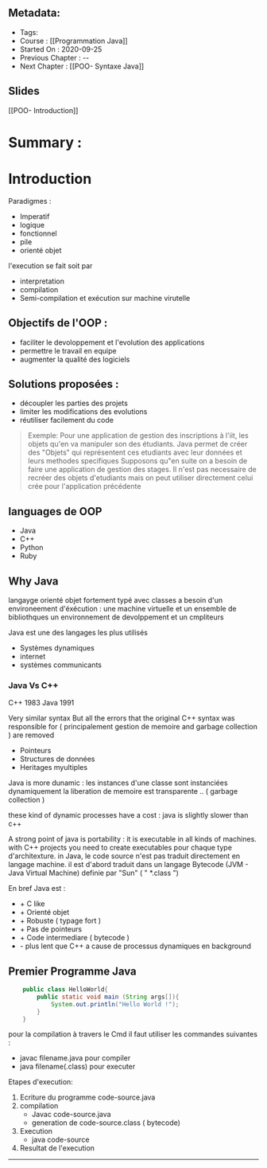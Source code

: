 ## Metadata:
* Tags:
* Course : [[Programmation Java]]
* Started On : 2020-09-25
* Previous Chapter : --
* Next Chapter : [[POO- Syntaxe Java]]
## Slides
[[POO- Introduction]]
# Summary :



# Introduction
Paradigmes :
*  Imperatif
*  logique
*  fonctionnel
*  pile
*  orienté objet

l'execution se fait soit par 
* interpretation
* compilation
* Semi-compilation et exécution sur machine virutelle 

## Objectifs de l'OOP : 
* faciliter le devoloppement et l'evolution des applications
* permettre le travail en equipe
* augmenter la qualité des logiciels 
## Solutions proposées : 
* découpler les parties des projets
* limiter les modifications des evolutions 
* réutiliser facilement du code 

>Exemple:
>Pour une application de gestion des inscriptions à l'iit, les objets qu'en va manipuler son des étudiants. Java permet de créer des "Objets" qui représentent ces etudiants avec leur données et leurs methodes specifiques
>Supposons qu"en suite on a besoin de faire une application de gestion des stages. Il n'est pas necessaire de recréer des objets d'etudiants mais on peut utiliser directement celui crée pour l'application précédente

## languages de OOP 
* Java
* C++ 
* Python 
* Ruby 
## Why Java
langayge orienté objet fortement typé avec classes 
a besoin d'un environeement d'éxécution : une machine virtuelle et un ensemble de bibliothques 
un environnement de devolppement et un cmpliteurs

Java est une des langages les plus utilisés 
* Systèmes dynamiques
* internet
* systèmes communicants

### Java Vs C++
C++ 1983 
Java 1991 

Very similar syntax
But all the errors that the original C++ syntax was responsible for ( principalement gestion de memoire and garbage collection ) are removed
* Pointeurs
* Structures de données
* Heritages myultiples 

Java is more dunamic : les instances d'une classe sont instanciées dynamiquement 
la liberation de memoire est transparente .. ( garbage collection ) 

these kind of dynamic processes have a cost : java is slightly slower than c++ 

A strong point of java is portability : it is executable in all kinds of machines. 
with C++ projects you need to create executables pour chaque type d'architexture.
in Java, le code source n'est pas traduit directement en langage machine. il est d'abord traduit dans un langage Bytecode (JVM - Java Virtual Machine) definie par "Sun" ( " \*.class ") 

En bref  Java est : 
*  \+ C like
*  \+ Orienté objet 
*  \+ Robuste ( typage fort ) 
*  \+ Pas de pointeurs 
*  \+ Code intermediare ( bytecode )
*  \-  plus lent que C++ a cause de processus dynamiques en background


## Premier Programme Java

```Java
	public class HelloWorld{
		public static void main (String args[]){
			System.out.println("Hello World !");
		}
	}
```

pour la compilation à travers le Cmd il faut utiliser les commandes suivantes : 
* javac filename.java pour compiler
* java filename(.class) pour executer 

Etapes d'execution: 
1. Ecriture du programme code-source.java
2. compilation
	* Javac code-source.java
	* generation de code-source.class ( bytecode) 
3. Execution
	* java code-source
4. Resultat de l'execution
___
